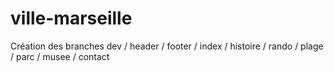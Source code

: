 # ville-marseille

Création des branches dev / header / footer / index / histoire / rando / plage / parc / musee / contact